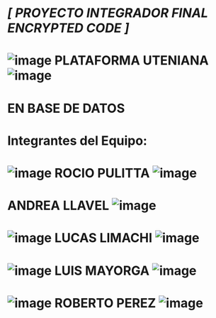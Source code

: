 #    ***[       PROYECTO INTEGRADOR FINAL ENCRYPTED CODE    ]***


#   ![image](https://github.com/CodeSystem2022/ProyectoIntegradorFinal3_EncryptedCode/assets/112596102/29849653-077c-497a-99ea-927da224c342)  PLATAFORMA UTENIANA     ![image](https://github.com/CodeSystem2022/ProyectoIntegradorFinal3_EncryptedCode/assets/112596102/17423721-3fc4-440a-944f-bfd5b5c5cf46)  
# EN BASE DE DATOS 

#      Integrantes del Equipo: 

# ![image](https://github.com/CodeSystem2022/ProyectoIntegradorFinal3_EncryptedCode/assets/112596102/e5bdf78b-ed77-45ae-a338-5b1f6388ad8e) ROCIO PULITTA ![image](https://github.com/CodeSystem2022/ProyectoIntegradorFinal3_EncryptedCode/assets/112596102/9b1e0620-1e16-4150-9554-45fa3711e555)

#  ANDREA LLAVEL ![image](https://github.com/CodeSystem2022/ProyectoIntegradorFinal3_EncryptedCode/assets/112596102/ef897c44-184c-4115-b55f-9c8420c9b16e)
# ![image](https://github.com/CodeSystem2022/ProyectoIntegradorFinal3_EncryptedCode/assets/112596102/8c651e79-5a59-4967-80f6-ae625cad90b7)  LUCAS LIMACHI   ![image](https://github.com/CodeSystem2022/ProyectoIntegradorFinal3_EncryptedCode/assets/112596102/432c1513-0032-4a97-a2b6-8d41eedfbdbf)
  
# ![image](https://github.com/CodeSystem2022/ProyectoIntegradorFinal3_EncryptedCode/assets/112596102/2e0731c4-d38c-416a-abb1-0dfdeb1ce703)   LUIS MAYORGA ![image](https://github.com/CodeSystem2022/ProyectoIntegradorFinal3_EncryptedCode/assets/112596102/dc92157a-c766-4e8e-b778-7188012c2144) 
# ![image](https://github.com/CodeSystem2022/ProyectoIntegradorFinal3_EncryptedCode/assets/112596102/d0c8c646-01e9-407b-99f7-0156b98f16b6)  ROBERTO PEREZ  ![image](https://github.com/CodeSystem2022/ProyectoIntegradorFinal3_EncryptedCode/assets/112596102/bd610a0e-d310-461a-bf3a-edd0a17e5e10) 

